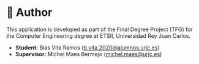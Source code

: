 # 👤 Author

This application is developed as part of the Final Degree Project (TFG) for the Computer Engineering degree at ETSII, Universidad Rey Juan Carlos.

- **Student:** Blas Vita Ramos ([b.vita.2020@alumnos.urjc.es](mailto:b.vita.2020@alumnos.urjc.es))
- **Supervisor:** Michel Maes Bermejo ([michel.maes@urjc.es](michel.maes@urjc.es))
